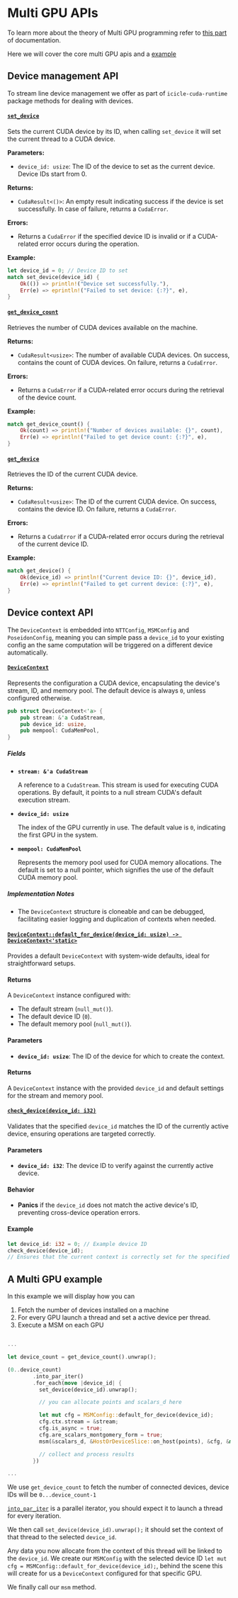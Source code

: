 # Multi GPU APIs

To learn more about the theory of Multi GPU programming refer to [this part](../multi-gpu.md) of documentation.

Here we will cover the core multi GPU apis and a [example](#a-multi-gpu-example)

## Device management API

To stream line device management we offer as part of `icicle-cuda-runtime` package methods for dealing with devices.

#### [`set_device`](https://github.com/vhnatyk/icicle/blob/275eaa99040ab06b088154d64cfa50b25fbad2df/wrappers/rust/icicle-cuda-runtime/src/device.rs#L6)

Sets the current CUDA device by its ID, when calling `set_device` it will set the current thread to a CUDA device.

**Parameters:**

- `device_id: usize`: The ID of the device to set as the current device. Device IDs start from 0.

**Returns:**

- `CudaResult<()>`: An empty result indicating success if the device is set successfully. In case of failure, returns a `CudaError`.

**Errors:**

- Returns a `CudaError` if the specified device ID is invalid or if a CUDA-related error occurs during the operation.

**Example:**

```rust
let device_id = 0; // Device ID to set
match set_device(device_id) {
    Ok(()) => println!("Device set successfully."),
    Err(e) => eprintln!("Failed to set device: {:?}", e),
}
```

#### [`get_device_count`](https://github.com/vhnatyk/icicle/blob/275eaa99040ab06b088154d64cfa50b25fbad2df/wrappers/rust/icicle-cuda-runtime/src/device.rs#L10)

Retrieves the number of CUDA devices available on the machine.

**Returns:**

- `CudaResult<usize>`: The number of available CUDA devices. On success, contains the count of CUDA devices. On failure, returns a `CudaError`.

**Errors:**

- Returns a `CudaError` if a CUDA-related error occurs during the retrieval of the device count.

**Example:**

```rust
match get_device_count() {
    Ok(count) => println!("Number of devices available: {}", count),
    Err(e) => eprintln!("Failed to get device count: {:?}", e),
}
```

#### [`get_device`](https://github.com/vhnatyk/icicle/blob/275eaa99040ab06b088154d64cfa50b25fbad2df/wrappers/rust/icicle-cuda-runtime/src/device.rs#L15)

Retrieves the ID of the current CUDA device.

**Returns:**

- `CudaResult<usize>`: The ID of the current CUDA device. On success, contains the device ID. On failure, returns a `CudaError`.

**Errors:**

- Returns a `CudaError` if a CUDA-related error occurs during the retrieval of the current device ID.

**Example:**

```rust
match get_device() {
    Ok(device_id) => println!("Current device ID: {}", device_id),
    Err(e) => eprintln!("Failed to get current device: {:?}", e),
}
```

## Device context API

The `DeviceContext` is embedded into `NTTConfig`, `MSMConfig` and `PoseidonConfig`, meaning you can simple pass a `device_id` to your existing config an the same computation will be triggered on a different device automatically.

#### [`DeviceContext`](https://github.com/vhnatyk/icicle/blob/eef6876b037a6b0797464e7cdcf9c1ecfcf41808/wrappers/rust/icicle-cuda-runtime/src/device_context.rs#L11)

Represents the configuration a CUDA device, encapsulating the device's stream, ID, and memory pool. The default device is always `0`, unless configured otherwise.

```rust
pub struct DeviceContext<'a> {
    pub stream: &'a CudaStream,
    pub device_id: usize,
    pub mempool: CudaMemPool,
}
```

##### Fields

- **`stream: &'a CudaStream`**

  A reference to a `CudaStream`. This stream is used for executing CUDA operations. By default, it points to a null stream CUDA's default execution stream.

- **`device_id: usize`**

  The index of the GPU currently in use. The default value is `0`, indicating the first GPU in the system.

- **`mempool: CudaMemPool`**

  Represents the memory pool used for CUDA memory allocations. The default is set to a null pointer, which signifies the use of the default CUDA memory pool.

##### Implementation Notes

- The `DeviceContext` structure is cloneable and can be debugged, facilitating easier logging and duplication of contexts when needed.


#### [`DeviceContext::default_for_device(device_id: usize) -> DeviceContext<'static>`](https://github.com/vhnatyk/icicle/blob/eef6876b037a6b0797464e7cdcf9c1ecfcf41808/wrappers/rust/icicle-cuda-runtime/src/device_context.rs#L30C12-L30C30)

Provides a default `DeviceContext` with system-wide defaults, ideal for straightforward setups.

#### Returns

A `DeviceContext` instance configured with:
- The default stream (`null_mut()`).
- The default device ID (`0`).
- The default memory pool (`null_mut()`).

#### Parameters

- **`device_id: usize`**: The ID of the device for which to create the context.

#### Returns

A `DeviceContext` instance with the provided `device_id` and default settings for the stream and memory pool.


#### [`check_device(device_id: i32)`](https://github.com/vhnatyk/icicle/blob/eef6876b037a6b0797464e7cdcf9c1ecfcf41808/wrappers/rust/icicle-cuda-runtime/src/device_context.rs#L42)

Validates that the specified `device_id` matches the ID of the currently active device, ensuring operations are targeted correctly.

#### Parameters

- **`device_id: i32`**: The device ID to verify against the currently active device.

#### Behavior

- **Panics** if the `device_id` does not match the active device's ID, preventing cross-device operation errors.

#### Example

```rust
let device_id: i32 = 0; // Example device ID
check_device(device_id);
// Ensures that the current context is correctly set for the specified device ID.
```


## A Multi GPU example

In this example we will display how you can

1. Fetch the number of devices installed on a machine
2. For every GPU launch a thread and set a active device per thread.
3. Execute a MSM on each GPU



```rust

...

let device_count = get_device_count().unwrap();

(0..device_count)
        .into_par_iter()
        .for_each(move |device_id| {
          set_device(device_id).unwrap();

          // you can allocate points and scalars_d here

          let mut cfg = MSMConfig::default_for_device(device_id);
          cfg.ctx.stream = &stream;
          cfg.is_async = true;
          cfg.are_scalars_montgomery_form = true;
          msm(&scalars_d, &HostOrDeviceSlice::on_host(points), &cfg, &mut msm_results).unwrap();

          // collect and process results
        })

...
```


We use `get_device_count` to fetch the number of connected devices, device IDs will be `0...device_count-1`

[`into_par_iter`](https://docs.rs/rayon/latest/rayon/iter/trait.IntoParallelIterator.html#tymethod.into_par_iter) is a parallel iterator, you should expect it to launch a thread for every iteration.

We then call `set_device(device_id).unwrap();` it should set the context of that thread to the selected `device_id`.

Any data you now allocate from the context of this thread will be linked to the `device_id`. We create our `MSMConfig` with the selected device ID `let mut cfg = MSMConfig::default_for_device(device_id);`, behind the scene this will create for us a `DeviceContext` configured for that specific GPU. 

We finally call our `msm` method.
